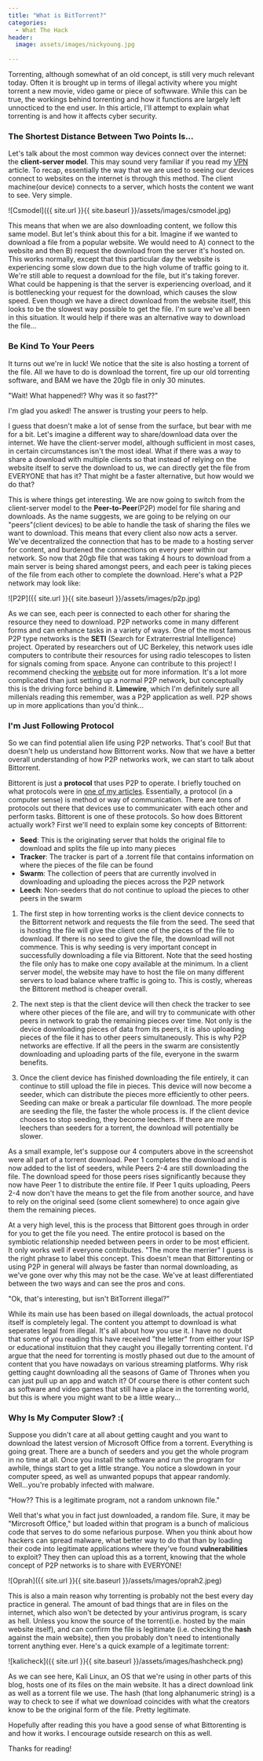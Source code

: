 ```yaml
---
title: "What is BitTorrent?"
categories:
  - What The Hack
header:
  image: assets/images/nickyoung.jpg
  
---
```


Torrenting, although somewhat of an old concept, is still very much relevant today. Often it is brought up in terms of illegal activity where you might torrent a new movie, video game or piece of softwware. While this can be true, the workings behind torrenting and how it functions are largely left unnocticed to the end user. In this article, I'll attempt to explain what torrenting is and how it affects cyber security.

### The Shortest Distance Between Two Points Is...

Let's talk about the most common way devices connect over the internet: the **client-server model**. This may sound very familiar if you read my [VPN](https://freshprinceofhacking.github.io/what%20the%20hack/What-Is-A-VPN/) article. To recap, essentially the way that we are used to seeing our devices connect to websites on the internet is through this method. The client machine(our device) connects to a server, which hosts the content we want to see. Very simple. 

![Csmodel]({{ site.url }}{{ site.baseurl }}/assets/images/csmodel.jpg)

This means that when we are also downloading content, we follow this same model. But let's think about this for a bit. Imagine if we wanted to download a file from a popular website. We would need to A) connect to the website and then B) request the download from the server it's hosted on. This works normally, except that this particular day the website is experiencing some slow down due to the high volume of traffic going to it. We're still able to request a download for the file, but it's taking forever. What could be happening is that the server is experiencing overload, and it is bottlenecking your request for the download, which causes the slow speed. Even though we have a direct download from the website itself, this looks to be the slowest way possible to get the file. I'm sure we've all been in this situation. It would help if there was an alternative way to download the file...

### Be Kind To Your Peers

It turns out we're in luck! We notice that the site is also hosting a torrent of the file. All we have to do is download the torrent, fire up our old torrenting software, and BAM we have the 20gb file in only 30 minutes.

"Wait! What happened!? Why was it so fast??" 

I'm glad you asked! The answer is trusting your peers to help.

I guess that doesn't make a lot of sense from the surface, but bear with me for a bit. Let's imagine a different way to share/download data over the internet. We have the client-server model, although sufficient in most cases, in certain circumstances isn't the most ideal. What if there was a way to share a download with multiple clients so that instead of relying on the website itself to serve the download to us, we can directly get the file from EVERYONE that has it? That might be a faster alternative, but how would we do that?

This is where things get interesting. We are now going to switch from the client-server model to the **Peer-to-Peer**(P2P) model for file sharing and downloads. As the name suggests, we are going to be relying on our "peers"(client devices) to be able to handle the task of sharing the files we want to download. This means that every client also now acts a server. We've decentralized the connection that has to be made to a hosting server for content, and burdened the connections on every peer within our network. So now that 20gb file that was taking 4 hours to download from a main server is being shared amongst peers, and each peer is taking pieces of the file from each other to complete the download. Here's what a P2P network may look like:

![P2P]({{ site.url }}{{ site.baseurl }}/assets/images/p2p.jpg)

As we can see, each peer is connected to each other for sharing the resource they need to download. P2P networks come in many different forms and can enhance tasks in a variety of ways. One of the most famous P2P type networks is the **SETI** (Search for Extraterrestrial Intelligence) project. Operated by researchers out of UC Berkeley, this network uses idle computers to contribute their resources for using radio telescopes to listen for signals coming from space. Anyone can contribute to this project! I recommend checking the [website](https://seti.berkeley.edu/) out for more information. It's a lot more complicated than just setting up a normal P2P network, but conceptually this is the driving force behind it. **Limewire**, which I'm definitely sure all millenials reading this remember, was a P2P application as well. P2P shows up in more applications than you'd think... 

### I'm Just Following Protocol

So we can find potential alien life using P2P networks. That's cool! But that doesn't help us understand how Bittorrent works. Now that we have a better overall understanding of how P2P networks work, we can start to talk about Bittorrent.

Bittorent is just a **protocol** that uses P2P to operate. I briefly touched on what protocols were in [one of my articles](https://freshprinceofhacking.github.io/capture%20the%20flag/pentesting/Ports-&-Protocols/). Essentially, a protocol (in a computer sense) is method or way of communication. There are tons of protocols out there that devices use to communicater with each other and perform tasks. Bittorent is one of these protocols. So how does Bittorent actually work? First we'll need to explain some key concepts of Bittorrent:

* **Seed**: This is the originating server that holds the original file to download and splits the file up into many pieces
* **Tracker**: The tracker is part of a .torrent file that contains information on where the pieces of the file can be found
* **Swarm**: The collection of peers that are currently involved in downloading and uploading the pieces across the P2P network
* **Leech**: Non-seeders that do not continue to upload the pieces to other peers in the swarm

1. The first step in how torrenting works is the client device connects to the Bittorrent network and requests the file from the seed. The seed that is hosting the file will give the client one of the pieces of the file to download. If there is no seed to give the file, the download will not commence. This is why seeding is very important concept in successfully downloading a file via Bittorent. Note that the seed hosting the file only has to make one copy available at the minimum. In a client server model, the website may have to host the file on many different servers to load balance where traffic is going to. This is costly, whereas the Bittorent method is cheaper overall. 

2. The next step is that the client device will then check the tracker to see where other pieces of the file are, and will try to communicate with other peers in network to grab the remaining pieces over time. Not only is the device downloading pieces of data from its peers, it is also uploading pieces of the file it has to other peers simultaneously. This is why P2P networks are effective. If all the peers in the swarm are consistently downloading and uploading parts of the file, everyone in the swarm benefits. 

3. Once the client device has finished downloading the file entirely, it can continue to still upload the file in pieces. This device will now become a seeder, which can distribute the pieces more efficiently to other peers. Seeding can make or break a particular file download. The more people are seeding the file, the faster the whole process is. If the client device chooses to stop seeding, they become leechers. If there are more leechers than seeders for a torrent, the download will potentially be slower.

As a small example, let's suppose our 4 computers above in the screenshot were all part of a torrent download. Peer 1 completes the download and is now added to the list of seeders, while Peers 2-4 are still downloading the file. The download speed for those peers rises significantly because they now have Peer 1 to distribute the entire file. If Peer 1 quits uploading, Peers 2-4 now don't have the means to get the file from another source, and have to rely on the original seed (some client somewhere) to once again give them the remaining pieces. 

At a very high level, this is the process that Bittorent goes through in order for you to get the file you need. The entire protocol is based on the symbiotic relationship needed between peers in order to be most efficient. It only works well if everyone contributes. "The more the merrier" I guess is the right phrase to label this concept. This doesn't mean that Bittorenting or using P2P in general will always be faster than normal downloading, as we've gone over why this may not be the case. We've at least differentiated between the two ways and can see the pros and cons.  

"Ok, that's interesting, but isn't BitTorrent illegal?"

While its main use has been based on illegal downloads, the actual protocol itself is completely legal. The content you attempt to download is what seperates legal from illegal. It's all about how you use it. I have no doubt that some of you reading this have received "the letter" from either your ISP or educational instituion that they caught you illegally torrenting content. I'd argue that the need for torrenting is mostly phased out due to the amount of content that you have nowadays on various streaming platforms. Why risk getting caught downloading all the seasons of Game of Thrones when you can just pull up an app and watch it? Of course there is other content such as software and video games that still have a place in the torrenting world, but this is where you might want to be a little weary...

### Why Is My Computer Slow? :(

Suppose you didn't care at all about getting caught and you want to download the latest version of Microsoft Office from a torrent. Everything is going great. There are a bunch of seeders and you get the whole program in no time at all. Once you install the software and run the program for awhile, things start to get a little strange. You notice a slowdown in your computer speed, as well as unwanted popups that appear randomly. Well...you're probably infected with malware.

"How?? This is a legitimate program, not a random unknown file."

Well that's what you in fact just downloaded, a random file. Sure, it may be "Mircrosoft Office," but loaded within that program is a bunch of malicious code that serves to do some nefarious purpose. When you think about how hackers can spread malware, what better way to do that than by loading their code into legitimate applications where they've found **vulnerabilities** to exploit? They then can upload this as a torrent, knowing that the whole concept of P2P networks is to share with EVERYONE!   

![Oprah]({{ site.url }}{{ site.baseurl }}/assets/images/oprah2.jpeg)

This is also a main reason why torrenting is probably not the best every day practice in general. The amount of bad things that are in files on the internet, which also won't be detected by your antivirus program, is scary as hell. Unless you know the source of the torrent(i.e. hosted by the main website itself), and can confirm the file is legitimate (i.e. checking the **hash** against the main website), then you probably don't need to intentionally torrent anything ever. Here's a quick example of a legitimate torrent:

![kalicheck]({{ site.url }}{{ site.baseurl }}/assets/images/hashcheck.png)

As we can see here, Kali Linux, an OS that we're using in other parts of this blog, hosts one of its files on the main website. It has a direct download link as well as a torrent file we use. The hash (that long alphanumeric string) is a way to check to see if what we download coincides with what the creators know to be the original form of the file. Pretty legitimate. 

Hopefully after reading this you have a good sense of what Bittorenting is and how it works. I encourage outside research on this as well.

Thanks for reading!


